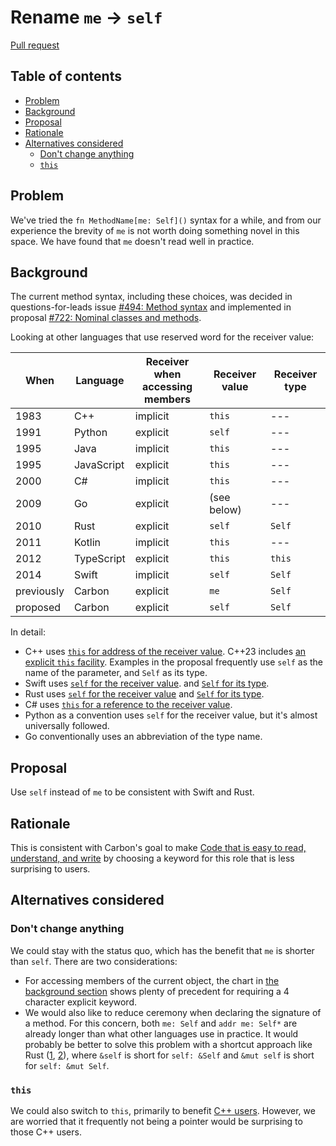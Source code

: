 # Rename `me` -> `self`

<!--
Part of the Carbon Language project, under the Apache License v2.0 with LLVM
Exceptions. See /LICENSE for license information.
SPDX-License-Identifier: Apache-2.0 WITH LLVM-exception
-->

[Pull request](https://github.com/carbon-language/carbon-lang/pull/1382)

<!-- toc -->

## Table of contents

-   [Problem](#problem)
-   [Background](#background)
-   [Proposal](#proposal)
-   [Rationale](#rationale)
-   [Alternatives considered](#alternatives-considered)
    -   [Don't change anything](#dont-change-anything)
    -   [`this`](#this)

<!-- tocstop -->

## Problem

We've tried the `fn MethodName[me: Self]()` syntax for a while, and from our
experience the brevity of `me` is not worth doing something novel in this space.
We have found that `me` doesn't read well in practice.

## Background

The current method syntax, including these choices, was decided in
questions-for-leads issue
[#494: Method syntax](https://github.com/carbon-language/carbon-lang/issues/494)
and implemented in proposal
[#722: Nominal classes and methods](https://github.com/carbon-language/carbon-lang/pull/722).

Looking at other languages that use reserved word for the receiver value:

| When       | Language   | Receiver when<br />accessing members | Receiver value | Receiver type |
| ---------- | ---------- | ------------------------------------ | -------------- | ------------- |
| 1983       | C++        | implicit                             | `this`         | ---           |
| 1991       | Python     | explicit                             | `self`         | ---           |
| 1995       | Java       | implicit                             | `this`         | ---           |
| 1995       | JavaScript | explicit                             | `this`         | ---           |
| 2000       | C#         | implicit                             | `this`         | ---           |
| 2009       | Go         | explicit                             | (see below)    | ---           |
| 2010       | Rust       | explicit                             | `self`         | `Self`        |
| 2011       | Kotlin     | implicit                             | `this`         | ---           |
| 2012       | TypeScript | explicit                             | `this`         | `this`        |
| 2014       | Swift      | implicit                             | `self`         | `Self`        |
| previously | Carbon     | explicit                             | `me`           | `Self`        |
| proposed   | Carbon     | explicit                             | `self`         | `Self`        |

In detail:

-   C++ uses
    [`this` for address of the receiver value](https://en.cppreference.com/w/cpp/language/this).
    C++23 includes
    [an explicit `this` facility](https://www.open-std.org/jtc1/sc22/wg21/docs/papers/2021/p0847r7.html).
    Examples in the proposal frequently use `self` as the name of the parameter,
    and `Self` as its type.
-   Swift uses
    [`self` for the receiver value](https://docs.swift.org/swift-book/LanguageGuide/Methods.html#ID238).
    and
    [`Self` for its type](https://docs.swift.org/swift-book/ReferenceManual/Types.html#ID610).
-   Rust uses
    [`self` for the receiver value](https://doc.rust-lang.org/std/keyword.self.html)
    and
    [`Self` for its type](https://doc.rust-lang.org/rust-by-example/fn/methods.html).
-   C# uses
    [`this` for a reference to the receiver value](https://docs.microsoft.com/en-us/dotnet/csharp/language-reference/keywords/this).
-   Python as a convention uses `self` for the receiver value, but it's almost
    universally followed.
-   Go conventionally uses an abbreviation of the type name.

## Proposal

Use `self` instead of `me` to be consistent with Swift and Rust.

## Rationale

This is consistent with Carbon's goal to make
[Code that is easy to read, understand, and write](/docs/project/goals.md#code-that-is-easy-to-read-understand-and-write)
by choosing a keyword for this role that is less surprising to users.

## Alternatives considered

### Don't change anything

We could stay with the status quo, which has the benefit that `me` is shorter
than `self`. There are two considerations:

-   For accessing members of the current object, the chart in
    [the background section](#background) shows plenty of precedent for
    requiring a 4 character explicit keyword.
-   We would also like to reduce ceremony when declaring the signature of a
    method. For this concern, both `me: Self` and `addr me: Self*` are already
    longer than what other languages use in practice. It would probably be
    better to solve this problem with a shortcut approach like Rust
    ([1](https://doc.rust-lang.org/book/ch05-03-method-syntax.html),
    [2](https://doc.rust-lang.org/rust-by-example/fn/methods.html)), where
    `&self` is short for `self: &Self` and `&mut self` is short for
    `self: &mut Self`.

### `this`

We could also switch to `this`, primarily to benefit
[C++ users](https://en.cppreference.com/w/cpp/language/this). However, we are
worried that it frequently not being a pointer would be surprising to those C++
users.
